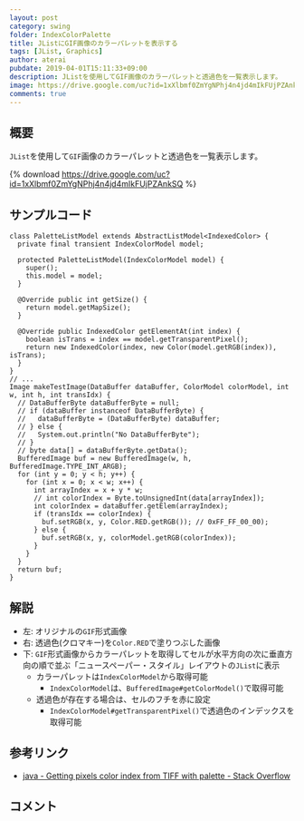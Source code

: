 ```yaml
---
layout: post
category: swing
folder: IndexColorPalette
title: JListにGIF画像のカラーパレットを表示する
tags: [JList, Graphics]
author: aterai
pubdate: 2019-04-01T15:11:33+09:00
description: JListを使用してGIF画像のカラーパレットと透過色を一覧表示します。
image: https://drive.google.com/uc?id=1xXlbmf0ZmYgNPhj4n4jd4mIkFUjPZAnkSQ
comments: true
---
```

## 概要
`JList`を使用して`GIF`画像のカラーパレットと透過色を一覧表示します。

{% download https://drive.google.com/uc?id=1xXlbmf0ZmYgNPhj4n4jd4mIkFUjPZAnkSQ %}

## サンプルコード
<pre class="prettyprint"><code>class PaletteListModel extends AbstractListModel&lt;IndexedColor&gt; {
  private final transient IndexColorModel model;

  protected PaletteListModel(IndexColorModel model) {
    super();
    this.model = model;
  }

  @Override public int getSize() {
    return model.getMapSize();
  }

  @Override public IndexedColor getElementAt(int index) {
    boolean isTrans = index == model.getTransparentPixel();
    return new IndexedColor(index, new Color(model.getRGB(index)), isTrans);
  }
}
// ...
Image makeTestImage(DataBuffer dataBuffer, ColorModel colorModel, int w, int h, int transIdx) {
  // DataBufferByte dataBufferByte = null;
  // if (dataBuffer instanceof DataBufferByte) {
  //   dataBufferByte = (DataBufferByte) dataBuffer;
  // } else {
  //   System.out.println("No DataBufferByte");
  // }
  // byte data[] = dataBufferByte.getData();
  BufferedImage buf = new BufferedImage(w, h, BufferedImage.TYPE_INT_ARGB);
  for (int y = 0; y &lt; h; y++) {
    for (int x = 0; x &lt; w; x++) {
      int arrayIndex = x + y * w;
      // int colorIndex = Byte.toUnsignedInt(data[arrayIndex]);
      int colorIndex = dataBuffer.getElem(arrayIndex);
      if (transIdx == colorIndex) {
        buf.setRGB(x, y, Color.RED.getRGB()); // 0xFF_FF_00_00);
      } else {
        buf.setRGB(x, y, colorModel.getRGB(colorIndex));
      }
    }
  }
  return buf;
}
</code></pre>

## 解説
- 左: オリジナルの`GIF`形式画像
- 右: 透過色(クロマキー)を`Color.RED`で塗りつぶした画像
- 下: `GIF`形式画像からカラーパレットを取得してセルが水平方向の次に垂直方向の順で並ぶ「ニュースペーパー・スタイル」レイアウトの`JList`に表示
    - カラーパレットは`IndexColorModel`から取得可能
        - `IndexColorModel`は、`BufferedImage#getColorModel()`で取得可能
    - 透過色が存在する場合は、セルのフチを赤に設定
        - `IndexColorModel#getTransparentPixel()`で透過色のインデックスを取得可能

<!-- dummy comment line for breaking list -->

## 参考リンク
- [java - Getting pixels color index from TIFF with palette - Stack Overflow](https://stackoverflow.com/questions/21754795/getting-pixels-color-index-from-tiff-with-palette)

<!-- dummy comment line for breaking list -->

## コメント
